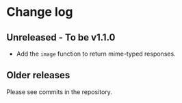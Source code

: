 # Change log

## Unreleased - To be v1.1.0

* Add the `image` function to return mime-typed responses.

## Older releases

Please see commits in the repository.
